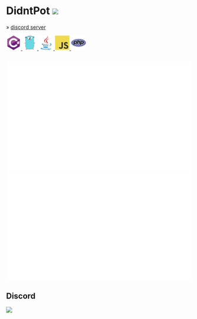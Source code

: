 # DidntPot ![](https://komarev.com/ghpvc/?username=didntpot&style=for-the-badge&color=5555ff)
» [discord server](https://discord.gg/sienamc)
<p align="left"> <a href="https://www.w3schools.com/cs/" target="_blank" rel="noreferrer"> <img src="https://raw.githubusercontent.com/devicons/devicon/master/icons/csharp/csharp-original.svg" alt="csharp" width="40" height="40"/> </a> <a href="https://golang.org" target="_blank" rel="noreferrer"> <img src="https://raw.githubusercontent.com/devicons/devicon/master/icons/go/go-original.svg" alt="go" width="40" height="40"/> </a> <a href="https://www.java.com" target="_blank" rel="noreferrer"> <img src="https://raw.githubusercontent.com/devicons/devicon/master/icons/java/java-original.svg" alt="java" width="40" height="40"/> </a> <a href="https://developer.mozilla.org/en-US/docs/Web/JavaScript" target="_blank" rel="noreferrer"> <img src="https://raw.githubusercontent.com/devicons/devicon/master/icons/javascript/javascript-original.svg" alt="javascript" width="40" height="40"/> </a> <a href="https://www.php.net" target="_blank" rel="noreferrer"> <img src="https://raw.githubusercontent.com/devicons/devicon/master/icons/php/php-original.svg" alt="php" width="40" height="40"/> </a> </p>

## 
![](https://github.com/DidntPot/DidntPot/blob/master/generated/overview.svg#gh-dark-mode-only)
![](https://github.com/DidntPot/DidntPot/blob/master/generated/languages.svg#gh-dark-mode-only)

## Discord
<a href="https://discord.com/users/673489564962258944">
  <img src="https://lanyard-profile-readme.vercel.app/api/673489564962258944" align="left" />
</a>
